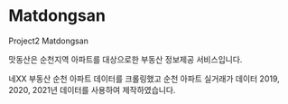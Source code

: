 # Matdongsan
Project2 Matdongsan

맛동산은 순천지역 아파트를 대상으로한 부동산 정보제공 서비스입니다.

네XX 부동산 순천 아파트 데이터를 크롤링했고 순천 아파트 실거래가 데이터 2019, 2020, 2021년 데이터를 사용하여 제작하였습니다.
 
  
 
   
 
 
